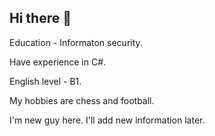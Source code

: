 ## Hi there 👋
Education - Informaton security.

Have experience in C#.

English level - B1.

My hobbies are chess and football.

I'm new guy here. I'll add new information later.
<!--
**Xiter03/Xiter03** is a ✨ _special_ ✨ repository because its `README.md` (this file) appears on your GitHub profile.

Here are some ideas to get you started:

- 🔭 I’m currently working on ...
- 🌱 I’m currently learning ...
- 👯 I’m looking to collaborate on ...
- 🤔 I’m looking for help with ...
- 💬 Ask me about ...
- 📫 How to reach me: ...
- 😄 Pronouns: ...
- ⚡ Fun fact: ...
-->
